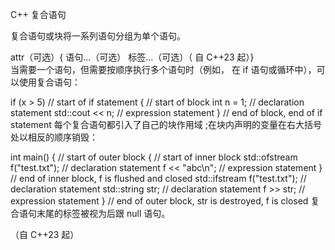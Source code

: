 C++ 复合语句

复合语句或块将一系列语句分组为单个语句。

attr（可选）{ 语句...（可选） 标签...（可选）（ 自 C++23 起）}		
当需要一个语句，但需要按顺序执行多个语句时（例如， 在 if 语句或循环中），可以使用复合语句：

if (x > 5)          // start of if statement
{                   // start of block
    int n = 1;      // declaration statement
    std::cout << n; // expression statement
}                   // end of block, end of if statement
每个复合语句都引入了自己的块作用域 ;在块内声明的变量在右大括号处以相反的顺序销毁：

int main()
{ // start of outer block
    {                                // start of inner block
        std::ofstream f("test.txt"); // declaration statement
        f << "abc\n";                // expression statement
    }                                // end of inner block, f is flushed and closed
    std::ifstream f("test.txt"); // declaration statement
    std::string str;             // declaration statement
    f >> str;                    // expression statement
} // end of outer block, str is destroyed, f is closed
复合语句末尾的标签被视为后跟 null 语句。

（自 C++23 起）
